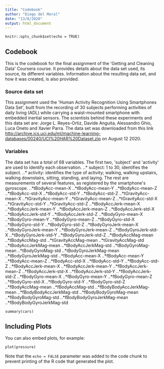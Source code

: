 ```yaml
---
title: "Codebook"
author: "Diego del Moral"
date: "13/8/2020"
output: html_document
---
```


```{r setup, include=FALSE}
knitr::opts_chunk$set(echo = TRUE)
```

## Codebook

This is the codebook for the final assignment of the 'Getting and Cleaning Data' Coursera course. It provides details about the data set used, its source, its different variables. Information about the resulting data set, and how it was created, is also provided.

### Source data set

This assignment used the 'Human Activity Recognition Using Smartphones Data Set', built from the recording of 30 subjects performing activities of daily living (ADL) while carrying a waist-mounted smartphone with embedded inertial sensors. 
The scientists behind these experiments and this data set are: Jorge L. Reyes-Ortiz, Davide Anguita, Alessandro Ghio, Luca Oneto and Xavier Parra.
The data set was downloaded from this link http://archive.ics.uci.edu/ml/machine-learning-databases/00240/UCI%20HAR%20Dataset.zip on August 12 2020.

### Variables
The data set has a total of 68 variables.
The first two, 'subject' and 'activity' are used to identify each observation.
..* subject: 1 to 30, identifies the subject.
..* activity: identifies the type of activity; walking, walking upstairs, walking downstairs, sitting, standing, and laying.
The rest are measurements of several features, as registered by the smartphone's gyroscope.
..*tBodyAcc-mean-X
..*tBodyAcc-mean-Y
..*tBodyAcc-mean-Z
..*tBodyAcc-std-X
..*tBodyAcc-std-Y
..*tBodyAcc-std-Z
..*tGravityAcc-mean-X
..*tGravityAcc-mean-Y
..*tGravityAcc-mean-Z
..*tGravityAcc-std-X
..*tGravityAcc-std-Y
..*tGravityAcc-std-Z
..*tBodyAccJerk-mean-X
..*tBodyAccJerk-mean-Y
..*tBodyAccJerk-mean-Z
..*tBodyAccJerk-std-X
..*tBodyAccJerk-std-Y
..*tBodyAccJerk-std-Z
..*tBodyGyro-mean-X
..*tBodyGyro-mean-Y
..*tBodyGyro-mean-Z
..*tBodyGyro-std-X
..*tBodyGyro-std-Y
..*tBodyGyro-std-Z
..*tBodyGyroJerk-mean-X
..*tBodyGyroJerk-mean-Y
..*tBodyGyroJerk-mean-Z
..*tBodyGyroJerk-std-X
..*tBodyGyroJerk-std-Y
..*tBodyGyroJerk-std-Z
..*tBodyAccMag-mean
..*tBodyAccMag-std
..*tGravityAccMag-mean
..*tGravityAccMag-std
..*tBodyAccJerkMag-mean
..*tBodyAccJerkMag-std
..*tBodyGyroMag-mean
..*tBodyGyroMag-std
..*tBodyGyroJerkMag-mean
..*tBodyGyroJerkMag-std
..*fBodyAcc-mean-X
..*fBodyAcc-mean-Y
..*fBodyAcc-mean-Z
..*fBodyAcc-std-X
..*fBodyAcc-std-Y
..*fBodyAcc-std-Z
..*fBodyAccJerk-mean-X
..*fBodyAccJerk-mean-Y
..*fBodyAccJerk-mean-Z
..*fBodyAccJerk-std-X
..*fBodyAccJerk-std-Y
..*fBodyAccJerk-std-Z
..*fBodyGyro-mean-X
..*fBodyGyro-mean-Y
..*fBodyGyro-mean-Z
..*fBodyGyro-std-X
..*fBodyGyro-std-Y
..*fBodyGyro-std-Z
..*fBodyAccMag-mean
..*fBodyAccMag-std
..*fBodyBodyAccJerkMag-mean
..*fBodyBodyAccJerkMag-std
..*fBodyBodyGyroMag-mean
..*fBodyBodyGyroMag-std
..*fBodyBodyGyroJerkMag-mean
..*fBodyBodyGyroJerkMag-std


```{r cars}
summary(cars)
```

## Including Plots

You can also embed plots, for example:

```{r pressure, echo=FALSE}
plot(pressure)
```

Note that the `echo = FALSE` parameter was added to the code chunk to prevent printing of the R code that generated the plot.
